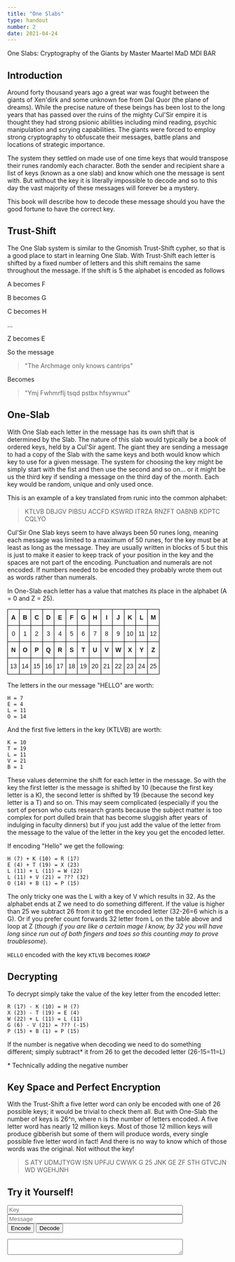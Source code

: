 ```yaml
---
title: "One Slabs"
type: handout
number: 2
date: 2021-04-24
---
```


One Slabs: Cryptography of the Giants
by Master Maartel MaD MDI BAR

## Introduction 

Around forty thousand years ago a great war was fought between the giants of Xen'dirk and some unknown foe from Dal Quor (the plane of dreams). While the precise nature of these beings has been lost to the long years that has passed over the ruins of the mighty Cul'Sir empire it is thought they had strong psionic abilities including mind reading, psychic manipulation and scrying capabilities. The giants were forced to employ strong cryptography to obfuscate their messages, battle plans and locations of strategic importance.

The system they settled on made use of one time keys that would transpose their runes randomly each character. Both the sender and recipient share a list of keys (known as a one slab) and know which one the message is sent with. But without the key it is literally impossible to decode and so to this day the vast majority of these messages will forever be a mystery. 

This book will describe how to decode these message should you have the good fortune to have the correct key.

## Trust-Shift

The One Slab system is similar to the Gnomish Trust-Shift cypher, so that is a good place to start in learning One Slab. With Trust-Shift each letter is shifted by a fixed number of letters and this shift remains the same throughout the message. If the shift is 5 the alphabet is encoded as follows

A becomes F

B becomes G

C becomes H

…

Z becomes E

So the message
> "The Archmage only knows cantrips"

Becomes
> "Ymj Fwhmrflj tsqd pstbx hfsywnux"

## One-Slab

With One Slab each letter in the message has its own shift that is determined by the Slab. The nature of this slab would typically be a book of ordered keys, held by a Cul'Sir agent. The giant they are sending a message to had a copy of the Slab with the same keys and both would know which key to use for a given message. The system for choosing the key might be simply start with the fist and then use the second and so on… or it might be us the third key if sending a message on the third day of the month. Each key would be random, unique and only used once.

This is an example of a key translated from runic into the common alphabet:

> KTLVB DBJGV PIBSU ACCFD KSWRD ITRZA RNZFT OABNB KDPTC CQLYO

Cul'Sir One Slab keys seem to have always been 50 runes long, meaning each message was limited to a maximum of 50 runes, for the key must be at least as long as the message. They are usually written in blocks of 5 but this is just to make it easier to keep track of your position in the key and the spaces are not part of the encoding. Punctuation and numerals are not encoded. If numbers needed to be encoded they probably wrote them out as words rather than numerals.

In One-Slab each letter has a value that matches its place in the alphabet (A = 0 and Z = 25).

<style type="text/css">
.tg {border-collapse:collapse;border-spacing:0;}
.tg td{border-color:black;border-style:solid;border-width:1px;font-family:Arial, sans-serif;font-size:14px;
 overflow:hidden;padding:10px 5px;word-break:normal;}
.tg th{border-color:black;border-style:solid;border-width:1px;font-family:Arial, sans-serif;font-size:14px;
 font-weight:normal;overflow:hidden;padding:10px 5px;word-break:normal;}
.tg .tg-6dcx{font-weight:bold;text-align:center;vertical-align:top}
.tg .tg-1quo{text-align:center;vertical-align:top}
</style>
<table class="tg">
<thead>
 <tr>
 <th class="tg-6dcx"><span style="font-weight:bold">A</span></th>
 <th class="tg-6dcx"><span style="font-weight:bold">B</span></th>
 <th class="tg-6dcx"><span style="font-weight:bold">C</span></th>
 <th class="tg-6dcx"><span style="font-weight:bold">D</span></th>
 <th class="tg-6dcx"><span style="font-weight:bold">E</span></th>
 <th class="tg-6dcx"><span style="font-weight:bold">F</span></th>
 <th class="tg-6dcx"><span style="font-weight:bold">G</span></th>
 <th class="tg-6dcx"><span style="font-weight:bold">H</span></th>
 <th class="tg-6dcx"><span style="font-weight:bold">I</span></th>
 <th class="tg-6dcx"><span style="font-weight:bold">J</span></th>
 <th class="tg-6dcx"><span style="font-weight:bold">K</span></th>
 <th class="tg-6dcx"><span style="font-weight:bold">L</span></th>
 <th class="tg-6dcx"><span style="font-weight:bold">M</span></th>
 </tr>
</thead>
<tbody>
 <tr>
 <td class="tg-1quo">0</td>
 <td class="tg-1quo">1</td>
 <td class="tg-1quo">2</td>
 <td class="tg-1quo">3</td>
 <td class="tg-1quo">4</td>
 <td class="tg-1quo">5</td>
 <td class="tg-1quo">6</td>
 <td class="tg-1quo">7</td>
 <td class="tg-1quo">8</td>
 <td class="tg-1quo">9</td>
 <td class="tg-1quo">10</td>
 <td class="tg-1quo">11</td>
 <td class="tg-1quo">12</td>
 </tr>
 <tr>
 <td class="tg-6dcx"><span style="font-weight:bold">N</span></td>
 <td class="tg-6dcx"><span style="font-weight:bold">O</span></td>
 <td class="tg-6dcx"><span style="font-weight:bold">P</span></td>
 <td class="tg-6dcx"><span style="font-weight:bold">Q</span></td>
 <td class="tg-6dcx"><span style="font-weight:bold">R</span></td>
 <td class="tg-6dcx"><span style="font-weight:bold">S</span></td>
 <td class="tg-6dcx"><span style="font-weight:bold">T</span></td>
 <td class="tg-6dcx"><span style="font-weight:bold">U</span></td>
 <td class="tg-6dcx"><span style="font-weight:bold">V</span></td>
 <td class="tg-6dcx"><span style="font-weight:bold">W</span></td>
 <td class="tg-6dcx"><span style="font-weight:bold">X</span></td>
 <td class="tg-6dcx"><span style="font-weight:bold">Y</span></td>
 <td class="tg-6dcx"><span style="font-weight:bold">Z</span></td>
 </tr>
 <tr>
 <td class="tg-1quo">13</td>
 <td class="tg-1quo">14</td>
 <td class="tg-1quo">15</td>
 <td class="tg-1quo">16</td>
 <td class="tg-1quo">17</td>
 <td class="tg-1quo">18</td>
 <td class="tg-1quo">19</td>
 <td class="tg-1quo">20</td>
 <td class="tg-1quo">21</td>
 <td class="tg-1quo">22</td>
 <td class="tg-1quo">23</td>
 <td class="tg-1quo">24</td>
 <td class="tg-1quo">25</td>
 </tr>
</tbody>
</table>

The letters in the our message "HELLO" are worth:

```
H = 7
E = 4
L = 11
O = 14
```

And the first five letters in the key (KTLVB) are worth:

```
K = 10
T = 19
L = 11
V = 21
B = 1
```

These values determine the shift for each letter in the message. So with the key the first letter is the message is shifted by 10 (because the first key letter is a K), the second letter is shifted by 19 (because the second key letter is a T) and so on. This may seem complicated (especially if you the sort of person who cuts research grants because the subject matter is too complex for port dulled brain that has become sluggish after years of indulging in faculty dinners) but if you just add the value of the letter from the message to the value of the letter in the key you get the encoded letter.

If encoding "Hello" we get the following:

```
H (7) + K (10) = R (17) 
E (4) + T (19) = X (23)
L (11) + L (11) = W (22)
L (11) + V (21) = ??? (32)
O (14) + B (1) = P (15)
```

The only tricky one was the L with a key of V which results in 32. As the alphabet ends at Z we need to do something different. If the value is higher than 25 we subtract 26 from it to get the encoded letter (32-26=6 which is a G). Or if you prefer count forwards 32 letter from L on the table above and loop at Z (*though if you are like a certain mage I know, by 32 you will have long since run out of both fingers and toes so this counting may to prove troublesome*). 

`HELLO` encoded with the key `KTLVB` becomes `RXWGP`

## Decrypting

To decrypt simply take the value of the key letter from the encoded letter:

```
R (17) - K (10) = H (7)
X (23) - T (19) = E (4)
W (22) + L (11) = L (11)
G (6) - V (21) = ??? (-15)
P (15) + B (1) = P (15)
```

If the number is negative when decoding we need to do something different; simply subtract* it from 26 to get the decoded letter (26-15=11=L)

\* Technically adding the negative number

## Key Space and Perfect Encryption

With the Trust-Shift a five letter word can only be encoded with one of 26 possible keys; it would be trivial to check them all. But with One-Slab the number of keys is 26^n, where n is the number of letters encoded. A five letter word has nearly 12 million keys. Most of those 12 million keys will produce gibberish but some of them will produce words, every single possible five letter word in fact! And there is no way to know which of those words was the original. Not without the key!

> S ATY UDMJTYGW ISN UPFJU CWWK G 25 JNK GE ZF STH GTVCJN WD WGEHJNH

## Try it Yourself!

<script src="/session-reports/assets/js/slab.js"></script>

<input id="key" type="text" placeholder="Key" style="width: 400px;"/><br/>
<input id="message" type="text" placeholder="Message" style="width: 400px;"/><br/>
<input id="encodeButton" type="button" value="Encode"/>
<input id="decodeButton" type="button" value="Decode"/><br/>
<textarea id="result" value="" style="width: 400px;"></textarea>